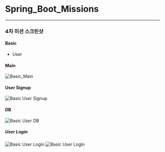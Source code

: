 # Spring_Boot_Missions
- - -
### 4차 미션 스크린샷
#### Basic

* User
#### Main
![Basic_Main](https://user-images.githubusercontent.com/31644115/159416135-6734a1ff-cd4a-4367-abb5-965e3874e93f.png)
#### User Signup
![Basic User Signup](https://user-images.githubusercontent.com/31644115/159416243-ef7b8d95-d575-449c-adc2-cce8f6caa134.png)
#### DB
![Basic User DB](https://user-images.githubusercontent.com/31644115/159417051-49b498e7-fa66-44d4-9096-6667c9f6bf29.png)
##### User Login
![Basic User Login](https://user-images.githubusercontent.com/31644115/159416287-2e98443e-91f5-497f-91b6-01c6c4e7015e.png)
![Basic User Login](https://user-images.githubusercontent.com/31644115/159416322-71f54fd5-7e7b-455d-acc3-c2fe78b38669.png)







